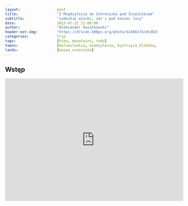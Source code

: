 ```yaml
---
layout:                 post
title:                  "Z Międzylesia do Schroniska pod Śnieżnikiem"
subtitle:               "sudeckie wioski, żar i pod koniec lasy"
date:                   2013-07-22 21:00:00
author:                 "Aleksander Kwiatkowski"
header-ext-img:         "https://drscdn.500px.org/photo/41466174/m%3D2048/fd9d01b4921aceabcd40a34afa8ab71c"
categories:             trip
tags:                   [hike, mountains, todo]
towns:                  [dolnoslaskie, miedzylesie, bystrzyca_klodzka, stronie_slaskie]
lands:                  [masyw_snieznika]
---
```


Wstęp
-----

<iframe height='405' width='590' frameborder='0' allowtransparency='true' scrolling='no' src='https://www.strava.com/activities/334994788/embed/1cef2a78abf67778bc5ca3925930c65e2157624b'></iframe>

